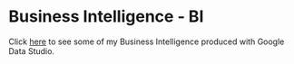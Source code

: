 # Business Intelligence - BI
Click <a href="https://rcdeveloping.github.io/BI/" target="_blanket">here</a> to see some of my Business Intelligence produced with Google Data Studio.
